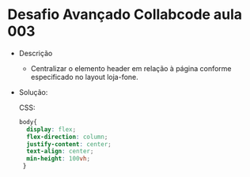 # Desafio Avançado Collabcode aula 003

- Descrição  
  * Centralizar o elemento header em relação à página conforme especificado no layout loja-fone.

 - Solução:  

    CSS:
    ```css
    body{
      display: flex;
      flex-direction: column;
      justify-content: center;
      text-align: center;
      min-height: 100vh;
     }
    
    ```